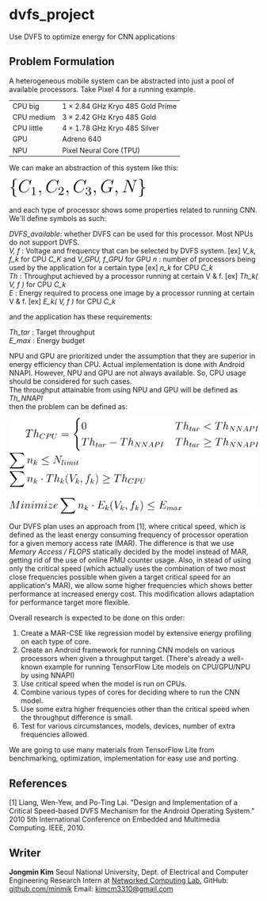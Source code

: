 # dvfs_project
Use DVFS to optimize energy for CNN applications

## Problem Formulation
A heterogeneous mobile system can be abstracted into just a pool of available processors.
Take Pixel 4 for a running example.

|   |   |
|---|---|
|CPU big     | 1  ×  2.84  GHz Kryo 485 Gold Prime |
|CPU medium  | 3  ×  2.42  GHz Kryo 485 Gold |
|CPU little  | 4  ×  1.78  GHz Kryo 485 Silver|
|GPU         | Adreno 640 |
|NPU         | Pixel Neural Core (TPU) |

We can make an abstraction of this system like this:  

![problem0](./img/readme_image0.svg)

and each type of processor shows some properties related to running CNN. We'll define symbols as such:  

*DVFS_available*: whether DVFS can be used for this processor. Most NPUs do not support DVFS.  
*V, f* : Voltage and frequency that can be selected by DVFS system. [ex] *V_k, f_k* for CPU *C_K* and *V_GPU, f_GPU* for GPU
*n* : number of processors being used by the application for a certain type [ex] *n_k* for CPU *C_k*  
*Th* : Throughput achieved by a processor running at certain V & f.  [ex] *Th_k( V, f )* for CPU *C_k*    
*E* : Energy required to process one image by a processor running at certain V & f. [ex] *E_k( V, f )* for CPU *C_k*  

and the application has these requirements:  

*Th_tar* : Target throughput  
*E_max* : Energy budget  

NPU and GPU are prioritized under the assumption that they are superior in energy efficiency than CPU. Actual implementation is done with Android NNAPI. However, NPU and GPU are not always available. So, CPU usage should be considered for such cases.  
The throughput attainable from using NPU and GPU will be defined as *Th_NNAPI*  
then the problem can be defined as:  

![problem1](./img/readme_image1.svg)

Our DVFS plan uses an approach from [1], where critical speed, which is defined as the least energy consuming frequency of processor operation for a given memory access rate (MAR). The difference is that we use *Memory Access / FLOPS* statically decided by the model instead of MAR, getting rid of the use of online PMU counter usage. Also, in stead of using only the critical speed (which actually uses the combination of two most close frequencies possible when given a target critical speed for an application's MAR), we allow some higher frequencies which shows better performance at increased energy cost. This modification allows adaptation for performance target more flexible.

Overall research is expected to be done on this order:  
1. Create a MAR-CSE like regression model by extensive energy profiling on each type of core.
2. Create an Android framework for running CNN models on various processors when given a throughput target. (There's already a well-known example for running TensorFlow Lite models on CPU/GPU/NPU by using NNAPI)
3. Use critical speed when the model is run on CPUs.
4. Combine various types of cores for deciding where to run the CNN model.
5. Use some extra higher frequencies other than the critical speed when the throughput difference is small.
6. Test for various circumstances, models, devices, number of extra frequencies allowed.  

We are going to use many materials from TensorFlow Lite from benchmarking, optimization, implementation for easy use and porting.



## References

[1] Liang, Wen-Yew, and Po-Ting Lai. "Design and Implementation of a Critical Speed-based DVFS Mechanism for the Android Operating System." 2010 5th International Conference on Embedded and Multimedia Computing. IEEE, 2010.

## Writer
**Jongmin Kim**
Seoul National University, Dept. of Electrical and Computer Engineering
Research Intern at [Networked Computing Lab.](https://nxc.snu.ac.kr/)
GitHub: [github.com/minmik](https://github.com/minmik)
Email: kimcm3310@gmail.com
